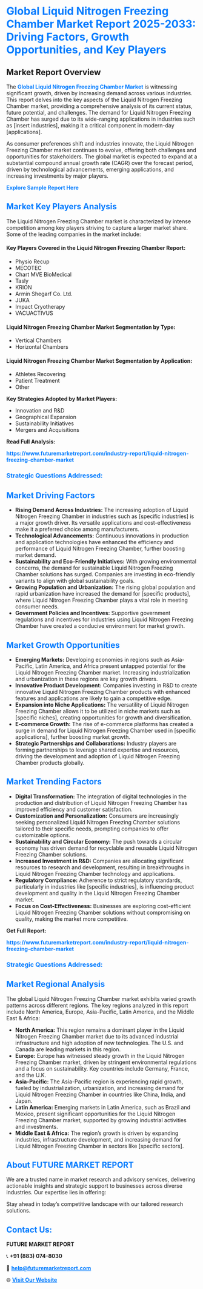 <h1 style="color: #007BFF;">Global Liquid Nitrogen Freezing Chamber Market Report 2025-2033: Driving Factors, Growth Opportunities, and Key Players</h1>

<section id="overview">
<h2>Market Report Overview</h2>
<p>The <a href="https://www.futuremarketreport.com/industry-report/liquid-nitrogen-freezing-chamber-market" style="color: #007BFF; text-decoration: none;"><strong>Global Liquid Nitrogen Freezing Chamber Market</strong></a> is witnessing significant growth, driven by increasing demand across various industries. This report delves into the key aspects of the Liquid Nitrogen Freezing Chamber market, providing a comprehensive analysis of its current status, future potential, and challenges. The demand for Liquid Nitrogen Freezing Chamber has surged due to its wide-ranging applications in industries such as [insert industries], making it a critical component in modern-day [applications].</p>
<p>As consumer preferences shift and industries innovate, the Liquid Nitrogen Freezing Chamber market continues to evolve, offering both challenges and opportunities for stakeholders. The global market is expected to expand at a substantial compound annual growth rate (CAGR) over the forecast period, driven by technological advancements, emerging applications, and increasing investments by major players.</p>
</section>

<section id="overview">
<p><a href="https://www.futuremarketreport.com/request-sample/reportId=78139" style="color: #007BFF; text-decoration: none;"><strong>Explore Sample Report Here</strong></a></p>
</section>

<section id="key-players">
<h2 style="color: #007BFF;">Market Key Players Analysis</h2>
<p>The Liquid Nitrogen Freezing Chamber market is characterized by intense competition among key players striving to capture a larger market share. Some of the leading companies in the market include:</p>
<h4>Key Players Covered in the Liquid Nitrogen Freezing Chamber Report:</h4>
<ul><li>Physio Recup</li><li>MECOTEC</li><li>Chart MVE BioMedical</li><li>Tasly</li><li>KRION</li><li>Armin Shegarf Co. Ltd.</li><li>JUKA</li><li>Impact Cryotherapy</li><li>VACUACTIVUS</li></ul>
<h4>Liquid Nitrogen Freezing Chamber Market Segmentation by Type:</h4>
<ul><li>Vertical Chambers</li><li>Horizontal Chambers</li></ul>

<h4>Liquid Nitrogen Freezing Chamber Market Segmentation by Application:</h4>
<ul><li>Athletes Recovering</li><li>Patient Treatment</li><li>Other</li></ul>
<p><strong>Key Strategies Adopted by Market Players:</strong></p>
<ul>
<li>Innovation and R&D</li>
<li>Geographical Expansion</li>
<li>Sustainability Initiatives</li>
<li>Mergers and Acquisitions</li>
</ul>
</section>

<section>
<p><strong>Read Full Analysis: </strong></p><a href="https://www.futuremarketreport.com/industry-report/liquid-nitrogen-freezing-chamber-market" style="color: #007BFF; text-decoration: none;"><strong>https://www.futuremarketreport.com/industry-report/liquid-nitrogen-freezing-chamber-market</strong></a>
<h3 style="color: #007BFF;">Strategic Questions Addressed:</h3>
</section>

<section id="driving-factors">
<h2 style="color: #007BFF;">Market Driving Factors</h2>
<ul>
<li><strong>Rising Demand Across Industries:</strong> The increasing adoption of Liquid Nitrogen Freezing Chamber in industries such as [specific industries] is a major growth driver. Its versatile applications and cost-effectiveness make it a preferred choice among manufacturers.</li>
<li><strong>Technological Advancements:</strong> Continuous innovations in production and application technologies have enhanced the efficiency and performance of Liquid Nitrogen Freezing Chamber, further boosting market demand.</li>
<li><strong>Sustainability and Eco-Friendly Initiatives:</strong> With growing environmental concerns, the demand for sustainable Liquid Nitrogen Freezing Chamber solutions has surged. Companies are investing in eco-friendly variants to align with global sustainability goals.</li>
<li><strong>Growing Population and Urbanization:</strong> The rising global population and rapid urbanization have increased the demand for [specific products], where Liquid Nitrogen Freezing Chamber plays a vital role in meeting consumer needs.</li>
<li><strong>Government Policies and Incentives:</strong> Supportive government regulations and incentives for industries using Liquid Nitrogen Freezing Chamber have created a conducive environment for market growth.</li>
</ul>
</section>

<section id="growth-opportunities">
<h2 style="color: #007BFF;">Market Growth Opportunities</h2>
<ul>
<li><strong>Emerging Markets:</strong> Developing economies in regions such as Asia-Pacific, Latin America, and Africa present untapped potential for the Liquid Nitrogen Freezing Chamber market. Increasing industrialization and urbanization in these regions are key growth drivers.</li>
<li><strong>Innovative Product Development:</strong> Companies investing in R&D to create innovative Liquid Nitrogen Freezing Chamber products with enhanced features and applications are likely to gain a competitive edge.</li>
<li><strong>Expansion into Niche Applications:</strong> The versatility of Liquid Nitrogen Freezing Chamber allows it to be utilized in niche markets such as [specific niches], creating opportunities for growth and diversification.</li>
<li><strong>E-commerce Growth:</strong> The rise of e-commerce platforms has created a surge in demand for Liquid Nitrogen Freezing Chamber used in [specific applications], further boosting market growth.</li>
<li><strong>Strategic Partnerships and Collaborations:</strong> Industry players are forming partnerships to leverage shared expertise and resources, driving the development and adoption of Liquid Nitrogen Freezing Chamber products globally.</li>
</ul>
</section>

<section id="trending-factors">
<h2 style="color: #007BFF;">Market Trending Factors</h2>
<ul>
<li><strong>Digital Transformation:</strong> The integration of digital technologies in the production and distribution of Liquid Nitrogen Freezing Chamber has improved efficiency and customer satisfaction.</li>
<li><strong>Customization and Personalization:</strong> Consumers are increasingly seeking personalized Liquid Nitrogen Freezing Chamber solutions tailored to their specific needs, prompting companies to offer customizable options.</li>
<li><strong>Sustainability and Circular Economy:</strong> The push towards a circular economy has driven demand for recyclable and reusable Liquid Nitrogen Freezing Chamber solutions.</li>
<li><strong>Increased Investment in R&D:</strong> Companies are allocating significant resources to research and development, resulting in breakthroughs in Liquid Nitrogen Freezing Chamber technology and applications.</li>
<li><strong>Regulatory Compliance:</strong> Adherence to strict regulatory standards, particularly in industries like [specific industries], is influencing product development and quality in the Liquid Nitrogen Freezing Chamber market.</li>
<li><strong>Focus on Cost-Effectiveness:</strong> Businesses are exploring cost-efficient Liquid Nitrogen Freezing Chamber solutions without compromising on quality, making the market more competitive.</li>
</ul>
</section>

<section>
<p><strong>Get Full Report: </strong></p><a href="https://www.futuremarketreport.com/industry-report/liquid-nitrogen-freezing-chamber-market" style="color: #007BFF; text-decoration: none;"><strong>https://www.futuremarketreport.com/industry-report/liquid-nitrogen-freezing-chamber-market</strong></a>
<h3 style="color: #007BFF;">Strategic Questions Addressed:</h3>
</section>


<section id="regional-analysis">
<h2 style="color: #007BFF;">Market Regional Analysis</h2>
<p>The global Liquid Nitrogen Freezing Chamber market exhibits varied growth patterns across different regions. The key regions analyzed in this report include North America, Europe, Asia-Pacific, Latin America, and the Middle East & Africa:</p>
<ul>
<li><strong>North America:</strong> This region remains a dominant player in the Liquid Nitrogen Freezing Chamber market due to its advanced industrial infrastructure and high adoption of new technologies. The U.S. and Canada are leading markets in this region.</li>
<li><strong>Europe:</strong> Europe has witnessed steady growth in the Liquid Nitrogen Freezing Chamber market, driven by stringent environmental regulations and a focus on sustainability. Key countries include Germany, France, and the U.K.</li>
<li><strong>Asia-Pacific:</strong> The Asia-Pacific region is experiencing rapid growth, fueled by industrialization, urbanization, and increasing demand for Liquid Nitrogen Freezing Chamber in countries like China, India, and Japan.</li>
<li><strong>Latin America:</strong> Emerging markets in Latin America, such as Brazil and Mexico, present significant opportunities for the Liquid Nitrogen Freezing Chamber market, supported by growing industrial activities and investments.</li>
<li><strong>Middle East & Africa:</strong> The region’s growth is driven by expanding industries, infrastructure development, and increasing demand for Liquid Nitrogen Freezing Chamber in sectors like [specific sectors].</li>
</ul>
</section>

<footer>
<h2 style="color: #007BFF;">About FUTURE MARKET REPORT</h2>
<p>We are a trusted name in market research and advisory services, delivering actionable insights and strategic support to businesses across diverse industries. Our expertise lies in offering:</p>

<p>Stay ahead in today’s competitive landscape with our tailored research solutions.</p>

<h2 style="color: #007BFF;">Contact Us:</h2>
<p><strong>FUTURE MARKET REPORT</strong></p>
<p>📞 <strong>+91 (883) 074-8030</strong></p>
<p>📧 <strong><a href="mailto:help@futuremarketreport.com" style="color: #007BFF;">help@futuremarketreport.com</a></strong></p>
<p>🌐 <strong><a href="https://www.futuremarketreport.com/" style="color: #007BFF;">Visit Our Website</a></strong></p>
</footer>